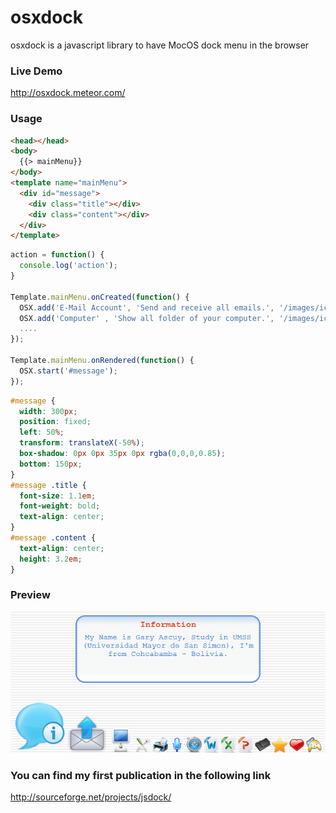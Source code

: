 
# osxdock
osxdock is a javascript library to have MocOS dock menu in the browser 

### Live Demo
http://osxdock.meteor.com/

### Usage

```html
<head></head>
<body>
  {{> mainMenu}}
</body>
<template name="mainMenu">
  <div id="message">
    <div class="title"></div>
    <div class="content"></div>
  </div>
</template>
```

```javascript
action = function() {
  console.log('action');
}

Template.mainMenu.onCreated(function() {
  OSX.add('E-Mail Account', 'Send and receive all emails.', '/images/icons/email.png', action);
  OSX.add('Computer' , 'Show all folder of your computer.', '/images/icons/computer.png', action);
  ....
});

Template.mainMenu.onRendered(function() {
  OSX.start('#message');
});
```

```css
#message {
  width: 300px;
  position: fixed;
  left: 50%;
  transform: translateX(-50%);
  box-shadow: 0px 0px 35px 0px rgba(0,0,0,0.85);
  bottom: 150px;
}
#message .title {
  font-size: 1.1em;
  font-weight: bold;
  text-align: center;
}
#message .content {
  text-align: center;
  height: 3.2em;
}
```

### Preview
![Preview](https://raw.githubusercontent.com/Gary-Ascuy/osxdock/master/preview/1.png)

### You can find my first publication in the following link
http://sourceforge.net/projects/jsdock/
